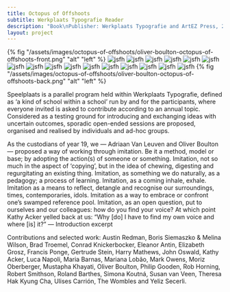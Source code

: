 ```yaml
---
title: Octopus of Offshoots
subtitle: Werkplaats Typografie Reader
description: "Book\nPublisher: Werkplaats Typografie and ArtEZ Press, 2019\nDesign: Oliver Boulton, Adriaan Van Leuven\nEditors: Oliver Boulton, Adriaan van Leuven, Maxine Kopsa\nEdition of 400, softback, 240pp.\nOffset CMYK, perfect bound, cold melt, 230 × 300mm\nISBN: 978-9-49100-30-73"
layout: project
---
```

{% fig "/assets/images/octopus-of-offshoots/oliver-boulton-octopus-of-offshoots-front.png" "alt" "left" %}
![jsfh](/assets/images/octopus-of-offshoots/oliver-boulton-octopus-of-offshoots-1.png)
![jsfh](/assets/images/octopus-of-offshoots/oliver-boulton-octopus-of-offshoots-2.png)
![jsfh](/assets/images/octopus-of-offshoots/oliver-boulton-octopus-of-offshoots-3.png)
![jsfh](/assets/images/octopus-of-offshoots/oliver-boulton-octopus-of-offshoots-4.png)
![jsfh](/assets/images/octopus-of-offshoots/oliver-boulton-octopus-of-offshoots-5.png)
![jsfh](/assets/images/octopus-of-offshoots/oliver-boulton-octopus-of-offshoots-6.png)
![jsfh](/assets/images/octopus-of-offshoots/oliver-boulton-octopus-of-offshoots-7.png)
![jsfh](/assets/images/octopus-of-offshoots/oliver-boulton-octopus-of-offshoots-8.png)
![jsfh](/assets/images/octopus-of-offshoots/oliver-boulton-octopus-of-offshoots-9.png)
![jsfh](/assets/images/octopus-of-offshoots/oliver-boulton-octopus-of-offshoots-10.png)
![jsfh](/assets/images/octopus-of-offshoots/oliver-boulton-octopus-of-offshoots-11.png)
![jsfh](/assets/images/octopus-of-offshoots/oliver-boulton-octopus-of-offshoots-13.png)
![jsfh](/assets/images/octopus-of-offshoots/oliver-boulton-octopus-of-offshoots-14.png)
![jsfh](/assets/images/octopus-of-offshoots/oliver-boulton-octopus-of-offshoots-15.png)
![jsfh](/assets/images/octopus-of-offshoots/oliver-boulton-octopus-of-offshoots-16.png)
![jsfh](/assets/images/octopus-of-offshoots/oliver-boulton-octopus-of-offshoots-17.png)
{% fig "/assets/images/octopus-of-offshoots/oliver-boulton-octopus-of-offshoots-back.png" "alt" "left" %}

Speelplaats is a parallel program held within Werkplaats Typografie, defined as ‘a kind of school within a school’ run by and for the participants, where everyone invited is asked to contribute according to an annual topic. Considered as a testing ground for introducing and exchanging ideas with uncertain outcomes, sporadic open-ended sessions are proposed, organised and realised by individuals and ad-hoc groups.

As the custodians of year 19, we — Adriaan Van Leuven and Oliver Boulton — proposed a way of working through imitation. Be it a method, model or base; by adopting the action(s) of someone or something. Imitation, not so much in the aspect of ‘copying’, but in the idea of chewing, digesting and regurgitating an existing thing. Imitation, as something we do naturally, as a pedagogy; a process of learning. Imitation, as a coming inhale, exhale. Imitation as a means to reflect, detangle and recognise our surroundings, times, contemporaries, idols. Imitation as a way to embrace or confront one’s swamped reference pool. Imitation, as an open question, put to ourselves and our colleagues: how do you find your voice? At which point Kathy Acker yelled back at us: “Why [do] I have to find my own voice and where [is] it?”  — Introduction excerpt

Contributions and selected work: Austin Redman, Boris Siemaszko & Melina Wilson, Brad Troemel, Conrad Knickerbocker, Eleanor Antin, Elizabeth Grosz, Francis Ponge, Gertrude Stein, Harry Mathews, John Oswald, Kathy Acker, Luca Napoli, Maria Barnas, Mariana Lobão, Mark Owens, Moriz Oberberger, Mustapha Khayati, Oliver Boulton, Philip Gooden, Rob Horning, Robert Smithson, Roland Barthes, Simona Koutná, Susan van Veen, Theresa Hak Kyung Cha, Ulises Carrión, The Wombles and Yeliz Secerli.